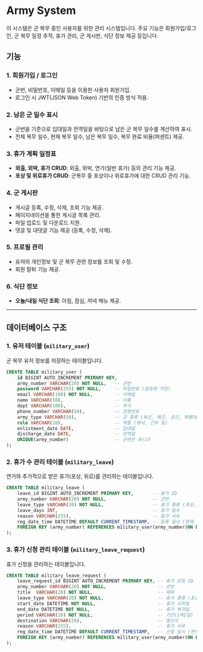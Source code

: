 # Army System

이 시스템은 군 복무 중인 사용자를 위한 관리 시스템입니다. 주요 기능은 회원가입/로그인, 군 복무 일정 추적, 휴가 관리, 군 게시판, 식단 정보 제공 등입니다.

## 기능

### 1. 회원가입 / 로그인
- 군번, 비밀번호, 이메일 등을 이용한 사용자 회원가입.
- 로그인 시 JWT(JSON Web Token) 기반의 인증 방식 적용.

### 2. 남은 군 일수 표시
- 군번을 기준으로 입대일과 전역일을 바탕으로 남은 군 복무 일수를 계산하여 표시.
- 전체 복무 일수, 현재 복무 일수, 남은 복무 일수, 복무 완료 비율(퍼센트) 제공.

### 3. 휴가 계획 일정표
- **외출, 외박, 휴가 CRUD**: 외출, 외박, 연가(일반 휴가) 등의 관리 기능 제공.
- **포상 및 위로휴가 CRUD**: 군복무 중 포상이나 위로휴가에 대한 CRUD 관리 기능.

### 4. 군 게시판
- 게시글 등록, 수정, 삭제, 조회 기능 제공.
- 페이지네이션을 통한 게시글 목록 관리.
- 파일 업로드 및 다운로드 지원.
- 댓글 및 대댓글 기능 제공 (등록, 수정, 삭제).

### 5. 프로필 관리
- 유저의 개인정보 및 군 복무 관련 정보를 조회 및 수정.
- 회원 탈퇴 기능 제공.

### 6. 식단 정보
- **오늘/내일 식단 조회**: 아침, 점심, 저녁 메뉴 제공.

---

## 데이터베이스 구조

### 1. 유저 테이블 (`military_user`)
군 복무 유저 정보를 저장하는 테이블입니다.

```sql
CREATE TABLE military_user (
    id BIGINT AUTO_INCREMENT PRIMARY KEY,
    army_number VARCHAR(20) NOT NULL,   -- 군번
    password VARCHAR(255) NOT NULL,     -- 비밀번호 (암호화 저장)
    email VARCHAR(100) NOT NULL,        -- 이메일
    name VARCHAR(50),                   -- 이름
    dept VARCHAR(100),                  -- 부서
    phone_number VARCHAR(50),           -- 전화번호
    army_type VARCHAR(50),              -- 군 종류 (육군, 해군, 공군, 해병대)
    role VARCHAR(10),                   -- 역할 (병사, 간부 등)
    enlistment_date DATE,               -- 입대일
    discharge_date DATE,                -- 전역일
    UNIQUE(army_number)                 -- 군번은 유니크
);
```
### 2. 휴가 수 관리 테이블 (`military_leave`)
연가와 추가적으로 받은 휴가(포상, 위로)를 관리하는 테이블입니다.

```sql
CREATE TABLE military_leave (
    leave_id BIGINT AUTO_INCREMENT PRIMARY KEY,       -- 휴가 ID
    army_number VARCHAR(20) NOT NULL,                 -- 군번
    leave_type VARCHAR(20) NOT NULL,                  -- 휴가 종류 (포상, 위로, 연가)
    leave_days INT,                                   -- 휴가 일수
    reason VARCHAR(255),                              -- 휴가 사유
    reg_date_time DATETIME DEFAULT CURRENT_TIMESTAMP, -- 등록 일시 (현재 시간)
    FOREIGN KEY (army_number) REFERENCES military_user(army_number)ON DELETE CASCADE   -- 사용자 삭제 시 휴가도 함께 삭제
);

```

### 3. 휴가 신청 관리 테이블 (`military_leave_request`)
휴가 신청을 관리하는 테이블입니다.

```sql
CREATE TABLE military_leave_request (
    leave_request_id BIGINT AUTO_INCREMENT PRIMARY KEY, -- 휴가 요청 ID       
    army_number VARCHAR(20) NOT NULL,                   -- 군번
    title  VARCHAR(20) NOT NULL,                        -- 제목
    leave_type VARCHAR(20) NOT NULL,                    -- 휴가 종류 (포상, 위로, 연가)
    start_date DATETIME NOT NULL,                       -- 휴가 시작일
    end_date DATETIME NOT NULL,                         -- 휴가 복귀일
    period VARCHAR(20) NOT NULL,                        -- 기간(1박2일)
    destination VARCHAR(20),                            -- 행선지
    reason VARCHAR(255),                                -- 휴가 사유
    reg_date_time DATETIME DEFAULT CURRENT_TIMESTAMP,   -- 신청 일시 (현재 시간)
    FOREIGN KEY (army_number) REFERENCES military_user(army_number)ON DELETE CASCADE   -- 사용자 삭제 시 휴가 신청도 함께 삭제
);

```



